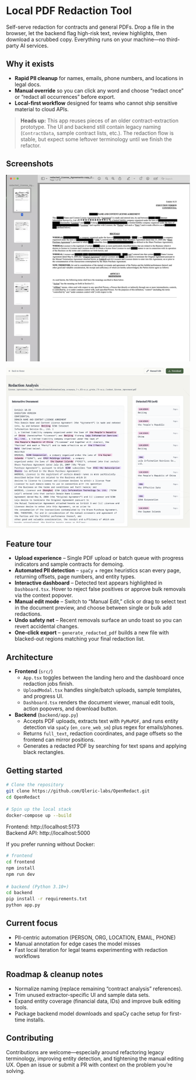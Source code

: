 # Local PDF Redaction Tool

Self-serve redaction for contracts and general PDFs. Drop a file in the browser, let the backend flag high-risk text, review highlights, then download a scrubbed copy. Everything runs on your machine—no third-party AI services.

## Why it exists

- **Rapid PII cleanup** for names, emails, phone numbers, and locations in legal docs.
- **Manual override** so you can click any word and choose “redact once” or “redact all occurrences” before export.
- **Local-first workflow** designed for teams who cannot ship sensitive material to cloud APIs.

> **Heads up:** This app reuses pieces of an older contract-extraction prototype. The UI and backend still contain legacy naming (`ContractData`, sample contract lists, etc.). The redaction flow is stable, but expect some leftover terminology until we finish the refactor.

## Screenshots

![PDF upload flow](pdf.png)

![Dashboard manual redaction tools](dashboard.png)

## Feature tour

- **Upload experience** – Single PDF upload or batch queue with progress indicators and sample contracts for demoing.
- **Automated PII detection** – `spaCy` + regex heuristics scan every page, returning offsets, page numbers, and entity types.
- **Interactive dashboard** – Detected text appears highlighted in `Dashboard.tsx`. Hover to reject false positives or approve bulk removals via the context popover.
- **Manual edit mode** – Switch to “Manual Edit,” click or drag to select text in the document preview, and choose between single or bulk add redactions.
- **Undo safety net** – Recent removals surface an undo toast so you can revert accidental changes.
- **One-click export** – `generate_redacted_pdf` builds a new file with blacked-out regions matching your final redaction list.

## Architecture

- **Frontend** (`src/`)
  - `App.tsx` toggles between the landing hero and the dashboard once redaction jobs finish.
  - `UploadModal.tsx` handles single/batch uploads, sample templates, and progress UI.
  - `Dashboard.tsx` renders the document viewer, manual edit tools, action popovers, and download button.
- **Backend** (`backend/app.py`)
  - Accepts PDF uploads, extracts text with `PyMuPDF`, and runs entity detection via `spaCy` (`en_core_web_sm`) plus regex for emails/phones.
  - Returns `full_text`, redaction coordinates, and page offsets so the frontend can mirror positions.
  - Generates a redacted PDF by searching for text spans and applying black rectangles.

## Getting started

```bash
# Clone the repository
git clone https://github.com/Qleric-labs/OpenRedact.git
cd OpenRedact

# Spin up the local stack
docker-compose up --build
```

Frontend: http://localhost:5173  
Backend API: http://localhost:5000

If you prefer running without Docker:

```bash
# frontend
cd frontend
npm install
npm run dev

# backend (Python 3.10+)
cd backend
pip install -r requirements.txt
python app.py
```

## Current focus

- PII-centric automation (PERSON, ORG, LOCATION, EMAIL, PHONE)
- Manual annotation for edge cases the model misses
- Fast local iteration for legal teams experimenting with redaction workflows

## Roadmap & cleanup notes

- Normalize naming (replace remaining “contract analysis” references).
- Trim unused extractor-specific UI and sample data sets.
- Expand entity coverage (financial data, IDs) and improve bulk editing tools.
- Package backend model downloads and spaCy cache setup for first-time installs.

## Contributing

Contributions are welcome—especially around refactoring legacy terminology, improving entity detection, and tightening the manual editing UX. Open an issue or submit a PR with context on the problem you’re solving.

